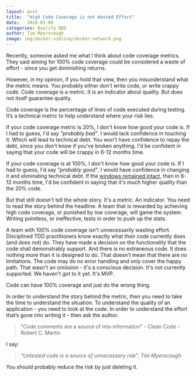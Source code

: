 ```yaml
---
layout: post
title:  "High Code Coverage is not Wasted Effort"
date:   2018-01-08
categories: Quality BDD
author: Tim Myerscough
image: img/docker-sibling/docker-network.png
---
```

Recently, someone asked me what I think about code coverage metrics. They said aiming for 100% code coverage could be considered a waste of effort - since you get diminishing returns.

However, in my opinion, if you hold that view, then you misunderstand what the metric means. You probably either don't write code, or write crappy code. Code coverage is a metric. It is an indicator about quality. But does not itself guarantee quality.

Code coverage is the percentage of lines of code executed during testing. It’s a technical metric to help understand where your risk lies.

If your code coverage metric is 20%, I don't know how good your code is. If I had to guess, I'd say _"probably bad"_. I would lack confidence in touching it. Which will lead to technical debt. You won't have confidence to repay the debt, since you don't know if you've broken anything. I'd be confident in saying that your code will be crappy in 6-12 months time.

If your code coverage is at 100%, I don't know how good your code is. If I had to guess, I'd say _"probably good"_. I would have confidence in changing it and eliminating technical debt. If the [windows remained intact](https://blog.codinghorror.com/the-broken-window-theory/), then in 6-12 months time, I'd be confident in saying that it's much higher quality than the 20% code.

But that still doesn't tell the whole story. It's a metric. An indicator. You need to read the story behind the headline. A team that is rewarded by achieving high code coverage, or punished by low coverage, will game the system. Writing pointless, or ineffective, tests in order to push up the stats.

A team with 100% code coverage isn't unnecessarily wasting effort. Disciplined TDD practitioners know exactly what their code currently does (and does not) do. They have made a decision on the functionality that the code shall demonstrably support. And there is no extraneous code. It does nothing more than it is designed to do. That doesn't mean that there are no limitations. The code may do no error handling and only cover the happy path. That wasn't an omission - it's a conscious decision. It's not currently supported. We haven't got to it yet. It's MVP.

Code can have 100% coverage and just do the wrong thing.

In order to understand the story behind the metric, then you need to take the time to understand the situation. To understand the quality of an application - you need to look at the code. In order to understand the effort that’s gone into writing it - then ask the author.

> "Code comments are a source of mis-information” - Clean Code - Robert C. Martin

I say:
> _"Untested code is a source of unnecessary risk". Tim Myerscough_

You should probably reduce the risk by just deleting it.

